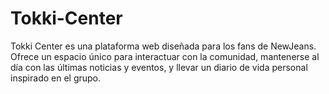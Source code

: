 # Tokki-Center
Tokki Center es una plataforma web diseñada para los fans de NewJeans. Ofrece un espacio único para interactuar con la comunidad, mantenerse al día con las últimas noticias y eventos, y llevar un diario de vida personal inspirado en el grupo.
